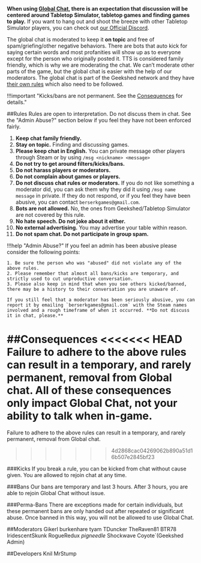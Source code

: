 **When using [Global Chat](in-game-communication#global-chat), there is an expectation that discussion will be centered around Tabletop Simulator, tabletop games and finding games to play.** If you want to hang out and shoot the breeze with other Tabletop Simulator players, you can check out [our Official Discord](https://discord.gg/4EQGtyG).

The global chat is moderated to keep it **on topic** and free of spam/griefing/other negative behaviors. There are bots that auto kick for saying certain words and most profanities will show up as <censored> to everyone except for the person who originally posted it. TTS is considered family friendly, which is why we are moderating the chat. We can’t moderate other parts of the game, but the global chat is easier with the help of our moderators. The global chat is part of the Geekshed network and they have [their own rules](http://www.geekshed.net/tos/) which also need to be followed.

!!!important "Kicks/bans are not permanent. See the [Consequences](#consequences) for details."

##Rules
Rules are open to interpretation. Do not discuss them in chat. See the "Admin Abuse?" section below if you feel they have not been enforced fairly.

1. **Keep chat family friendly.**
2. **Stay on topic.** Finding and discussing games.
3. **Please keep chat in English.** You can private message other players through Steam or by using `/msg <nickname> <message>`
4. **Do not try to get around filters/kicks/bans.**
5. **Do not harass players or moderators.**
6. **Do not complain about games or players.**
7. **Do not discuss chat rules or moderators.** If you do not like something a moderator did, you can ask them why they did it using `/msg name message` in private. If they do not respond, or if you feel they have been abusive, you can contact `berserkgames@gmail.com`.
8. **Bots are not allowed.** No, the ones from Geekshed/Tabletop Simulator are not covered by this rule.
9. **No hate speech. Do not joke about it either.**
10. **No external advertising.** You may advertise your table within reason.
11. **Do not spam chat. Do not participate in group spam.**

!!!help "Admin Abuse?"
    If you feel an admin has been abusive please consider the following points:

    1. Be sure the person who was "abused" did not violate any of the above rules.
    2. Please remember that almost all bans/kicks are temporary, and strictly used to cut unproductive conversation.
    3. Please also keep in mind that when you see others kicked/banned, there may be a history to their conversation you are unaware of.

    If you still feel that a moderator has been seriously abusive, you can report it by emailing `berserkgames@gmail.com` with the Steam names involved and a rough timeframe of when it occurred. **Do not discuss it in chat, please.**

##Consequences
<<<<<<< HEAD
Failure to adhere to the above rules can result in a temporary, and rarely permanent, removal from Global chat. All of these consequences only impact Global Chat, not your ability to talk when in-game.
=======
Failure to adhere to the above rules can result in a temporary, and rarely permanent, removal from Global chat.
>>>>>>> 4d2868cac04269062b890a51d16b507e2845bf23

###Kicks
If you break a rule, you can be kicked from chat without cause given. You are allowed to rejoin chat at any time.

###Bans
Our bans are temporary and last 3 hours. After 3 hours, you are able to rejoin Global Chat without issue.

###Perma-Bans
There are exceptions made for certain individuals, but these permanent bans are only handed out after repeated or significant abuse. Once banned in this way, you will not be allowed to use Global Chat.

##Moderators
    Gikerl
    burkenhare
    tyam
    TDuncker
    TheRaven81
    BTR78
    IridescentSkunk
    RogueRedux
    _pigneedle_
    Shockwave
    Coyote`(Geekshed Admin)

##Developers
    Knil
    MrStump
